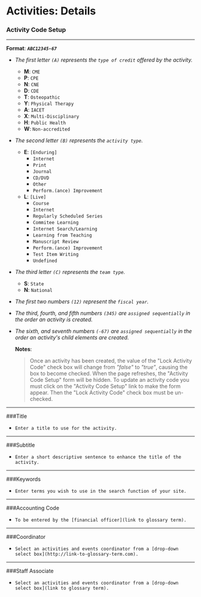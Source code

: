 # Activities: Details

### Activity Code Setup

<hr>

**Format**: _**```ABC12345-67```**_

- *The first letter ```(A)``` represents the ```type of credit``` offered by the activity.*
	- **M**: ```CME```
	- **P**: ```CPE```
	- **N**: ```CNE```
	- **D**: ```CDE```
	- **T**: ```Osteopathic```
	- **Y**: ```Physical Therapy```
	- **A**: ```IACET```
	- **X**: ```Multi-Disciplinary```
	- **H**: ```Public Health```
	- **W**: ```Non-accredited```

- *The second letter ```(B)``` represents the ```activity type```.*
	- **E**: ```[Enduring]``` 
		- ```Internet```
		- ```Print```
		- ```Journal```
		- ```CD/DVD```
		- ```Other```
		- ```Perform.(ance) Improvement```
	- **L**: ```[Live]```
		- ```Course```
		- ```Internet```
		- ```Regularly Scheduled Series```
		- ```Commitee Learning```
		- ```Internet Search/Learning```
		- ```Learning from Teaching```
		- ```Manuscript Review```
		- ```Perform.(ance) Improvement```
		- ```Test Item Writing```
		- ```Undefined```


- *The third letter ```(C)``` represents the ```team type```.*
	- **S**: ```State```
	- **N**: ```National``` 

- *The first two numbers ```(12)``` represent the ```fiscal year```.*
	
- *The third, fourth, and fifth numbers ```(345)``` are ```assigned sequentially``` in the order an activity is created.*

- *The sixth, and seventh numbers ```(-67)``` are ```assigned sequentially``` in the order an activity's child elements are created.*

	**Notes**:

	>Once an activity has been created, the value of the "Lock Activity Code" check box will change from *"false"* to *"true"*,
	>causing the box to become checked.  When the page refreshes, the "Activity Code Setup" form will be hidden.  To update an 
	>activity code you must click on the "Activity Code Setup" link to make the form appear.  Then the "Lock Activity Code" check 
	>box must be un-checked.


<hr>

###Title
- ```Enter a title to use for the activity.```

<hr>

###Subtitle
- ```Enter a short descriptive sentence to enhance the title of the activity.```

<hr>

###Keywords
- ```Enter terms you wish to use in the search function of your site.```

<hr>

###Accounting Code
- ```To be entered by the [financial officer](link to glossary term).```

<hr>

###Coordinator
- ```Select an activities and events coordinator from a [drop-down select box](http://link-to-glossary-term.com).```

<hr>

###Staff Associate
- ```Select an activities and events coordinator from a [drop-down select box](link to glossary term).```
